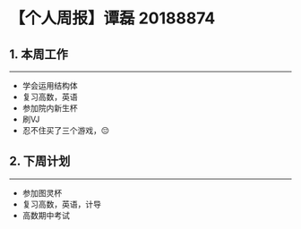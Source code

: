 # 【个人周报】谭磊 20188874
 ## **1. 本周工作**
 ---
 * 学会运用结构体
 * 复习高数，英语
 * 参加院内新生杯
 * 刷VJ
 * 忍不住买了三个游戏，😔

 ## **2. 下周计划**
 ---
 * 参加图灵杯
 * 复习高数，英语，计导
 * 高数期中考试
